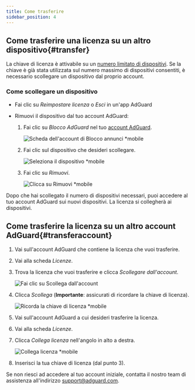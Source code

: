 ```yaml
---
title: Come trasferire
sidebar_position: 4
---
```


## Come trasferire una licenza su un altro dispositivo{#transfer}

La chiave di licenza è attivabile su un [numero limitato di dispositivi](../what-is). Se la chiave è già stata utilizzata sul numero massimo di dispositivi consentiti, è necessario scollegare un dispositivo dal proprio account.

### Come scollegare un dispositivo

- Fai clic su *Reimpostare licenza* o *Esci* in un'app AdGuard

- Rimuovi il dispositivo dal tuo account AdGuard:
    1. Fai clic su *Blocco AdGuard* nel tuo [account AdGuard](https://my.adguard.com/).

        ![Scheda dell'account di Blocco annunci *mobile](https://cdn.adtidy.org/content/kb/ad_blocker/general/newaccount-unbind-device-0.png)

    1. Fai clic sul dispositivo che desideri scollegare.

        ![Seleziona il dispositivo *mobile](https://cdn.adtidy.org/content/kb/ad_blocker/general/newaccount-unbind-device-1.png)

    1. Fai clic su *Rimuovi*.

        ![Clicca su Rimuovi *mobile](https://cdn.adtidy.org/content/kb/ad_blocker/general/newaccount-unbind-device-2.png)

Dopo che hai scollegato il numero di dispositivi necessari, puoi accedere al tuo account AdGuard sui nuovi dispositivi. La licenza si collegherà ai dispositivi.

## Come trasferire la licenza su un altro account AdGuard{#transferaccount}

1. Vai sull'account AdGuard che contiene la licenza che vuoi trasferire.

1. Vai alla scheda *Licenze*.

1. Trova la licenza che vuoi trasferire e clicca *Scollegare dall'account*.

    ![Fai clic su Scollega dall'account](https://cdn.adtidy.org/content/kb/ad_blocker/general/newaccount-transfer-to-account.png)

1. Clicca *Scollega* (**Importante**: assicurati di ricordare la chiave di licenza).

    ![Ricorda la chiave di licenza *mobile](https://cdn.adtidy.org/content/kb/ad_blocker/general/newaccount-transfer-to-account-1.png)

1. Vai sull'account AdGuard a cui desideri trasferire la licenza.

1. Vai alla scheda *Licenze*.

1. Clicca *Collega licenza* nell'angolo in alto a destra.

    ![Collega licenza *mobile](https://cdn.adtidy.org/content/kb/ad_blocker/general/newaccount-transfer-to-account-2.png)

1. Inserisci la tua chiave di licenza (dal punto 3).

Se non riesci ad accedere al tuo account iniziale, contatta il nostro team di assistenza all'indirizzo support@adguard.com.
